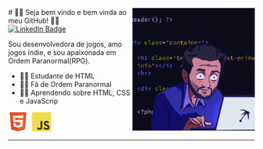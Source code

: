 <img src= "giphy.gif" width= "250px" align= "right">
# 🐱‍👤 Seja bem vindo e bem vinda ao meu GitHub! 🐱‍👤

<div id="badges">
  <a href = "https://www.linkedin.com/in/giovanna-tonetto-536897255">
    <img src="https://img.shields.io/badge/LinkedIn-blue?style=for-the-badge&logo=linkedin&logoColor=white" alt="LinkedIn Badge"/>
    
  </a>
 
</div>

Sou desenvolvedora de jogos, amo jogos indie, e sou apaixonada em Ordem Paranormal(RPG).

- 🐱‍🐉 Estudante de HTML
- 🐱‍🏍 Fã de Ordem Paranormal
- 👩‍💻 Aprendendo sobre HTML, CSS e JavaScrip

<div>
  <img src="https://github.com/devicons/devicon/blob/master/icons/html5/html5-original.svg" title="HTML5" alt="HTML" width="40" height="40"/>&nbsp;
  <img src="https://github.com/devicons/devicon/blob/master/icons/javascript/javascript-original.svg" title="JavaScript" alt="JavaScript" width="40" height="40"/>&nbsp;
</div>

---


